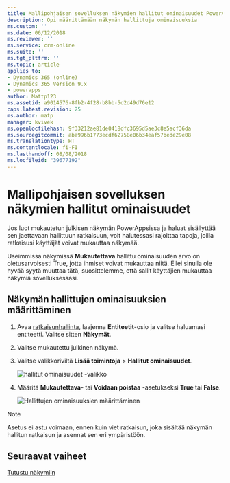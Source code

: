 ```yaml
---
title: Mallipohjaisen sovelluksen näkymien hallitut ominaisuudet PowerAppsissa | MicrosoftDocs
description: Opi määrittämään näkymän hallittuja ominaisuuksia
ms.custom: ''
ms.date: 06/12/2018
ms.reviewer: ''
ms.service: crm-online
ms.suite: ''
ms.tgt_pltfrm: ''
ms.topic: article
applies_to:
- Dynamics 365 (online)
- Dynamics 365 Version 9.x
- powerapps
author: Mattp123
ms.assetid: a9014576-8fb2-4f28-b8bb-5d2d49d76e12
caps.latest.revision: 25
ms.author: matp
manager: kvivek
ms.openlocfilehash: 9f33212ae81de0418dfc3695d5ae3c8e5acf36da
ms.sourcegitcommit: aba996b1773ecdf62758e06b34eaf57bede29e08
ms.translationtype: HT
ms.contentlocale: fi-FI
ms.lasthandoff: 08/08/2018
ms.locfileid: "39677192"
---
```

# <a name="model-driven-app-managed-properties-for-views"></a>Mallipohjaisen sovelluksen näkymien hallitut ominaisuudet

<a name="BKMK_ManagedProperties"></a>   
 
 Jos luot mukautetun julkisen näkymän PowerAppsissa ja haluat sisällyttää sen jaettavaan hallittuun ratkaisuun, voit halutessasi rajoittaa tapoja, joilla ratkaisusi käyttäjät voivat mukauttaa näkymää.  
  
 Useimmissa näkymissä **Mukautettava** hallittu ominaisuuden arvo on oletusarvoisesti True, jotta ihmiset voivat mukauttaa niitä. Ellei sinulla ole hyvää syytä muuttaa tätä, suosittelemme, että sallit käyttäjien mukauttaa näkymiä sovelluksessasi.  
  
## <a name="set-managed-properties-for-a-view"></a>Näkymän hallittujen ominaisuuksien määrittäminen  
  
1.  Avaa [ratkaisunhallinta](advanced-navigation.md#solution-explorer), laajenna **Entiteetit**-osio ja valitse haluamasi entiteetti. Valitse sitten **Näkymät**.  
  
2.  Valitse mukautettu julkinen näkymä.  
  
3.  Valitse valikkoriviltä **Lisää toimintoja** > **Hallitut ominaisuudet**.  

    ![hallitut ominaisuudet -valikko](media/managed-properties.png)
  
4.  Määritä **Mukautettava**- tai **Voidaan poistaa** -asetukseksi **True** tai **False**.  

    ![Hallittujen ominaisuuksien määrittäminen](media/set-managed-properties.png)
  
> [!NOTE]
> Asetus ei astu voimaan, ennen kuin viet ratkaisun, joka sisältää näkymän hallitun ratkaisun ja asennat sen eri ympäristöön.  

## <a name="next-steps"></a>Seuraavat vaiheet
[Tutustu näkymiin](create-edit-views.md)
